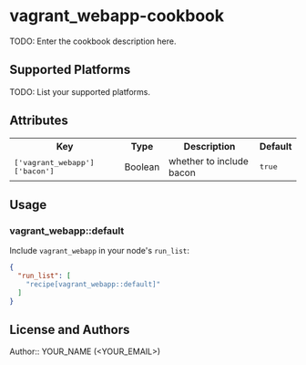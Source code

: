# vagrant_webapp-cookbook

TODO: Enter the cookbook description here.

## Supported Platforms

TODO: List your supported platforms.

## Attributes

<table>
  <tr>
    <th>Key</th>
    <th>Type</th>
    <th>Description</th>
    <th>Default</th>
  </tr>
  <tr>
    <td><tt>['vagrant_webapp']['bacon']</tt></td>
    <td>Boolean</td>
    <td>whether to include bacon</td>
    <td><tt>true</tt></td>
  </tr>
</table>

## Usage

### vagrant_webapp::default

Include `vagrant_webapp` in your node's `run_list`:

```json
{
  "run_list": [
    "recipe[vagrant_webapp::default]"
  ]
}
```

## License and Authors

Author:: YOUR_NAME (<YOUR_EMAIL>)
